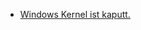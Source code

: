 * [Windows Kernel ist kaputt.](https://www.golem.de/news/sicherheitsluecke-zero-day-im-windows-kernel-veroeffentlicht-2011-151854.html)
